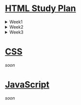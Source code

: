 # [HTML Study Plan](https://elzero.org/study/html-2021-study-plan/)

<details>
  <summary>Week1</summary>

  **Watching**

  - [x] Lessons 1 to 5
  - [x] Lessons 6 to 10
  - [x] Lessons 11 to 14

  **Assignments**

  - [x] [For lessons 1 to 5](./html/Week1/Lessons1to5/assignments.md)
  - [x] [For lessons 6 to 10](./html/Week1/Lessons6to10/assignments.md)
  - [x] [For lessons 11 to 14](./html/Week1/Lessons11to14/assignments.md)

  [**Searching**](./html/Week1/SearchWords.md)
</details>

<details>
  <summary>Week2</summary>

  **Watching**

  - [x] Lessons 15 to 18
  - [x] Lessons 19 to 23
  - [x] Lessons 24 to 27

  **Assignments**

  - [x] [For lessons 15 to 18](./html/Week2/Lessons15to18/assignments.md)
  - [x] [For lessons 19 to 23](./html/Week2/Lessons19to23/assignments.md)
  - [x] [For lessons 24 to 27](./html/Week2/Lessons24to27/assignments.md)

  [**Searching**](./html/Week2/SearchWords.md)
</details>

<details>
  <summary>Week3</summary>

  **Watching**

  - [ ] Lessons 28 to 30
  - [ ] Lessons 31 to 34
  - [ ] Lessons 35 to 37

  **Assignments**

  - [ ] [For lessons 28 to 30](./html/Week3/Lessons28to30/assignments.md)
  - [ ] [For lessons 31 to 34](./html/Week3/Lessons31to34/assignments.md)
  - [ ] [For lessons 35 to 37](./html/Week3/Lessons35to37/assignments.md)

  [**Searching**](./h35 to 37tml/Week3/SearchWords.md)
</details>

# [CSS](https://elzero.org/study/css-2021-study-plan/)

*soon*

# [JavaScript](https://elzero.org/study/javascript-bootcamp-2021-study-plan/)

*soon*